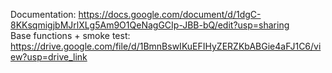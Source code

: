 Documentation: https://docs.google.com/document/d/1dgC-8KKsqmigjbMJrlXLg5Am9O1QeNagGCIp-JBB-bQ/edit?usp=sharing </br>
Base functions + smoke test: https://drive.google.com/file/d/1BmnBswIKuEFIHyZERZKbABGie4aFJ1C6/view?usp=drive_link
